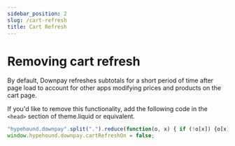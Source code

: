 ```yaml
---
sidebar_position: 2
slug: /cart-refresh
title: Cart Refresh
---
```


# Removing cart refresh 

By default, Downpay refreshes subtotals for a short period of time after page load to account for other apps modifying prices and products on the cart page. 

If you'd like to remove this functionality, add the following code in the `<head>` section of theme.liquid or equivalent.

```js
"hypehound.downpay".split(".").reduce(function(o, x) { if (!o[x]) {o[x] ={};} return o[x] }, window);
window.hypehound.downpay.cartRefreshOn = false;
```
